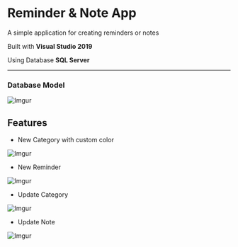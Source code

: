 # Reminder & Note App

A simple application for creating reminders or notes

Built with __Visual Studio 2019__

Using Database __SQL Server__

-----------
### Database Model

![Imgur](https://i.imgur.com/rqCpMhD.png)


## Features

* New Category with custom color

![Imgur](https://i.imgur.com/F6qhZnD.gif)



* New Reminder

![Imgur](https://i.imgur.com/KcDjF1H.gif)

* Update Category

![Imgur](https://i.imgur.com/Z9NUwO6.gif)

* Update Note 

![Imgur](https://i.imgur.com/4x3KoKs.gif)

